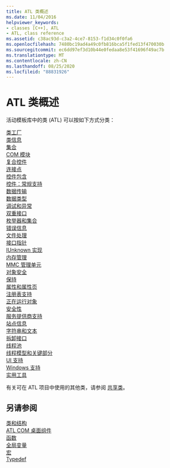 ```yaml
---
title: ATL 类概述
ms.date: 11/04/2016
helpviewer_keywords:
- classes [C++], ATL
- ATL, class reference
ms.assetid: c38ac93d-c3a2-4ce7-8153-f1d34c0f0fa6
ms.openlocfilehash: 7480bc19ad4a49c0fb816bca5f1fed13f470030b
ms.sourcegitcommit: ec6dd97ef3d10b44e0fedaa8e53f41696f49ac7b
ms.translationtype: MT
ms.contentlocale: zh-CN
ms.lasthandoff: 08/25/2020
ms.locfileid: "88831926"
---
```

# <a name="atl-class-overview"></a>ATL 类概述

活动模板库中的类 (ATL) 可以按如下方式分类：

[类工厂](../atl/class-factories-classes.md)\
[类信息](../atl/class-information-classes.md)\
[集合](../atl/collection-classes.md)\
[COM 模块](../atl/com-modules-classes.md)\
[复合控件](../atl/composite-controls-classes.md)\
[连接点](../atl/connection-points-classes.md)\
[控件包含](../atl/control-containment-classes.md)\
[控件：常规支持](../atl/controls-general-support-classes.md)\
[数据传输](../atl/data-transfer-classes.md)\
[数据类型](../atl/data-types-classes.md)\
[调试和异常](../atl/debugging-and-exceptions-classes.md)\
[双重接口](../atl/dual-interfaces-classes.md)\
[枚举器和集合](../atl/enumerators-and-collections-classes.md)\
[错误信息](../atl/error-information-classes.md)\
[文件处理](../atl/file-handling-classes.md)\
[接口指针](../atl/interface-pointers-classes.md)\
[IUnknown 实现](../atl/iunknown-implementation-classes.md)\
[内存管理](../atl/memory-management-classes.md)\
[MMC 管理单元](../atl/mmc-snap-in-classes.md)\
[对象安全](../atl/object-safety-classes.md)\
[保持](../atl/persistence-classes.md)\
[属性和属性页](../atl/properties-and-property-pages-classes.md)\
[注册表支持](../atl/registry-support-classes.md)\
[正在运行对象](../atl/running-objects-classes.md)\
[安全性](../atl/security-classes.md)\
[服务提供商支持](../atl/service-provider-support-classes.md)\
[站点信息](../atl/site-information-classes.md)\
[字符串和文本](../atl/string-and-text-classes.md)\
[拆卸接口](../atl/tear-off-interfaces-classes.md)\
[线程池](../atl/thread-pooling-classes.md)\
[线程模型和关键部分](../atl/threading-models-and-critical-sections-classes.md)\
[UI 支持](../atl/ui-support-classes.md)\
[Windows 支持](../atl/windows-support-classes.md)\
[实用工具](../atl/utility-classes.md)

有关可在 ATL 项目中使用的其他类，请参阅 [共享类](../atl-mfc-shared/atl-mfc-shared-classes.md)。

## <a name="see-also"></a>另请参阅

[类和结构](../atl/reference/atl-classes.md)<br/>
[ATL COM 桌面组件](../atl/atl-com-desktop-components.md)<br/>
[函数](../atl/reference/atl-functions.md)<br/>
[全局变量](../atl/reference/atl-global-variables.md)<br/>
[宏](../atl/reference/atl-macros.md)<br/>
[Typedef](../atl/reference/atl-typedefs.md)
